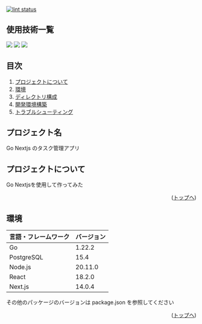 <div id="top"></div>

[![lint status](https://github.com/goark/koyomi/workflows/lint/badge.svg)](https://github.com/univearth-rintaro/go-project/actions)

## 使用技術一覧
<p style="display: inline">
<img src="https://img.shields.io/badge/-Next.js-000000.svg?logo=next.js&style=for-the-badge">
<img src="https://img.shields.io/badge/-GO-76E1FE.svg?logo=go&style=for-the-badge">
<img src="https://img.shields.io/badge/-Docker-1488C6.svg?logo=docker&style=for-the-badge">
</p>

## 目次

1. [プロジェクトについて](#プロジェクトについて)
2. [環境](#環境)
3. [ディレクトリ構成](#ディレクトリ構成)
4. [開発環境構築](#開発環境構築)
5. [トラブルシューティング](#トラブルシューティング)

## プロジェクト名

Go Nextjs のタスク管理アプリ

## プロジェクトについて

Go Nextjsを使用して作ってみた

<p align="right">(<a href="#top">トップへ</a>)</p>

## 環境

| 言語・フレームワーク  | バージョン |
| --------------------- | ---------- |
| Go                    | 1.22.2     |
| PostgreSQL            | 15.4       |
| Node.js               | 20.11.0    |
| React                 | 18.2.0     |
| Next.js               | 14.0.4     |

その他のパッケージのバージョンは package.json を参照してください

<p align="right">(<a href="#top">トップへ</a>)</p>